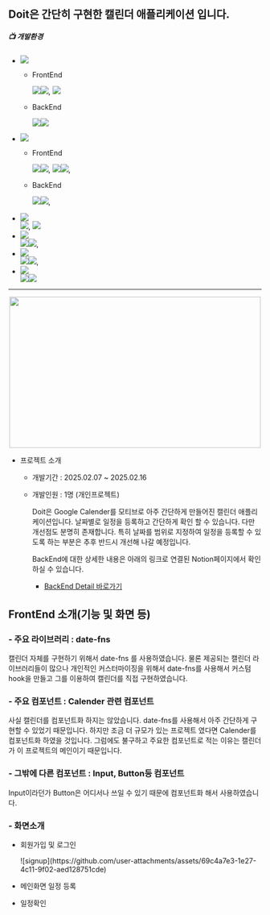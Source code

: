 ## Doit은  간단히 구현한 캘린더 애플리케이션 입니다.

##### 📺 개발환경
* <img src="https://img.shields.io/badge/Language-%23121011?style=plastic"/>
    
    * FrontEnd
          <div>
              <img src="https://img.shields.io/badge/JavaScript-F7DF1E?style=float-square&logo=JavaScript&logoColor=white"><img src="https://img.shields.io/badge/ES6-515151?style=float-square">,
              <img src="https://img.shields.io/badge/TypeScript-3178C6?style=float-square&logo=TypeScript&logoColor=white">
          </div>

    * BackEnd
           <div>
               <img src="https://img.shields.io/badge/java-%23ED8B00?style=float-square&logo=openjdk&logoColor=white"><img src="https://img.shields.io/badge/17-515151?style=float-square">
           </div>
    

* <img src="https://img.shields.io/badge/Library%20&%20Framwork-%23121011?style=plastic"/>

    * FrontEnd
              <div>
                  <img src="https://img.shields.io/badge/React.js-61DAFB?style=float-square&logo=React&logoColor=white"/><img src="https://img.shields.io/badge/18-515151?style=float-square">,
                  <img src="https://img.shields.io/badge/Axios-5A29E4?style=float-square&logo=Axios&logoColor=white"/><img src="https://img.shields.io/badge/1.7.9-515151?style=float-square">,
              </div>

    * BackEnd
             <div>
                  <img src="https://img.shields.io/badge/springboot-6DB33F?style=float-square&logo=springboot&logoColor=white"><img src="https://img.shields.io/badge/3.4.2-515151?style=float-square">,
              </div>

* <img src="https://img.shields.io/badge/Web-%23121011?style=plastic"/>
              <div>
                  <img src="https://img.shields.io/badge/HTML5-E34F26?style=float-square&logo=HTML5&logoColor=white"/>, <img src ="https://img.shields.io/badge/CSS3-1572B6?style=float-square&logo=CSS3&logoColor=white"/>
              </div>

* <img src="https://img.shields.io/badge/Database-%23121011?style=plastic"/>
                <div>
                    <img src="https://img.shields.io/badge/MySQL-4479A1?style=float-square&logo=MySql&logoColor=white"><img src="https://img.shields.io/badge/8.0-515151?style=float-square">,
                </div>
* <img src="https://img.shields.io/badge/ORM-%23121011?style=plastic"/>
                <div>
                    <img src="https://img.shields.io/badge/Spring%20Data%20JPA-6DB33F?style=float-square&logo=Spring&logoColor=white"/><img src="https://img.shields.io/badge/3.4.2-515151?style=float-square">,
                </div>

* <img src="https://img.shields.io/badge/Build-%23121011?style=plastic">
                 <div>
                    <img src="https://img.shields.io/badge/Gradle-02303A?style=float-square&logo=Gradle&logoColor=white"><img src="https://img.shields.io/badge/8.12.1-515151?style=float-square">
                 </div>
------------

<p align="center">
    <img src="https://github.com/user-attachments/assets/30cc72bc-5392-49fe-9cea-c6685baf27d9" width=500 height=300/>
</p>

* 프로젝트 소개

    - 개발기간 : 2025.02.07 ~ 2025.02.16
    - 개발인원 : 1명 (개인프로젝트)
 
      Doit은 Google Calender를 모티브로 아주 간단하게 만들어진 캘린더 애플리케이션입니다. 날짜별로 일정을 등록하고 간단하게 확인 할 수 있습니다.
      다만 개선점도 분명히 존재합니다. 특히 날짜를 범위로 지정하여 일정을 등록할 수 있도록 하는 부분은 추후 반드시 개선해 나갈 예정입니다.


      BackEnd에 대한 상세한 내용은 아래의 링크로 연결된 Notion페이지에서 확인하실 수 있습니다.

       * [BackEnd Detail 바로가기](https://plum-bayberry-866.notion.site/TeamPL-BackEnd-Detail-10d498f4568880db9366d64b3a00a492)
     


## FrontEnd 소개(기능 및 화면 등) 

### - 주요 라이브러리 : date-fns

  캘린더 자체를 구현하기 위해서 date-fns 를 사용하였습니다. 물론 제공되는 캘린더 라이브러리들이 많으나 개인적인 커스터마이징을 위해서
  date-fns를 사용해서 커스텀 hook을 만들고 그를 이용하여 캘린더를 직접 구현하였습니다.

### - 주요 컴포넌트 : Calender 관련 컴포넌트
  
  사실 캘린더를 컴포넌트화 하지는 않았습니다. date-fns를 사용해서 아주 간단하게 구현할 수 있었기 때문입니다. 하지만 조금 더 규모가 있는 프로젝트
  였다면 Calender를 컴포넌트화 하였을 것입니다. 그럼에도 불구하고 주요한 컴포넌트로 적는 이유는 캘린더가  이 프로젝트의 메인이기 때문입니다.

### - 그밖에 다른 컴포넌트 : Input, Button등 컴포넌트

  Input이라던가 Button은 어디서나 쓰일 수 있기 때문에 컴포넌트화 해서 사용하였습니다.


### - 화면소개
* 회원가입 및 로그인

  <div>
      ![signup](https://github.com/user-attachments/assets/69c4a7e3-1e27-4c11-9f02-aed128751cde)
  </div>






* 메인화면 일정 등록

* 일정확인 


